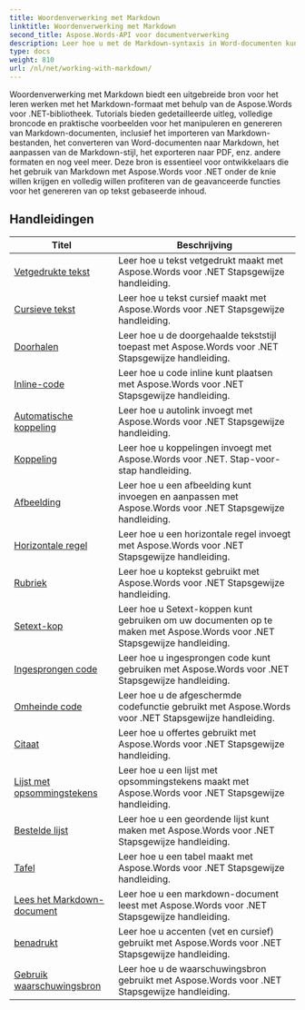 ```yaml
---
title: Woordenverwerking met Markdown
linktitle: Woordenverwerking met Markdown
second_title: Aspose.Words-API voor documentverwerking
description: Leer hoe u met de Markdown-syntaxis in Word-documenten kunt werken met Aspose.Words voor .NET met deze stapsgewijze zelfstudies en praktische voorbeelden.
type: docs
weight: 810
url: /nl/net/working-with-markdown/
---
```


Woordenverwerking met Markdown biedt een uitgebreide bron voor het leren werken met het Markdown-formaat met behulp van de Aspose.Words voor .NET-bibliotheek. Tutorials bieden gedetailleerde uitleg, volledige broncode en praktische voorbeelden voor het manipuleren en genereren van Markdown-documenten, inclusief het importeren van Markdown-bestanden, het converteren van Word-documenten naar Markdown, het aanpassen van de Markdown-stijl, het exporteren naar PDF, enz. andere formaten en nog veel meer. Deze bron is essentieel voor ontwikkelaars die het gebruik van Markdown met Aspose.Words voor .NET onder de knie willen krijgen en volledig willen profiteren van de geavanceerde functies voor het genereren van op tekst gebaseerde inhoud.

 ## Handleidingen
| Titel | Beschrijving |
| --- | --- |
| [Vetgedrukte tekst](./bold-text/) | Leer hoe u tekst vetgedrukt maakt met Aspose.Words voor .NET Stapsgewijze handleiding. |
| [Cursieve tekst](./italic-text/) | Leer hoe u tekst cursief maakt met Aspose.Words voor .NET Stapsgewijze handleiding. |
| [Doorhalen](./strikethrough/) | Leer hoe u de doorgehaalde tekststijl toepast met Aspose.Words voor .NET Stapsgewijze handleiding. |
| [Inline-code](./inline-code/) | Leer hoe u code inline kunt plaatsen met Aspose.Words voor .NET Stapsgewijze handleiding. |
| [Automatische koppeling](./autolink/) | Leer hoe u autolink invoegt met Aspose.Words voor .NET Stapsgewijze handleiding. |
| [Koppeling](./link/) | Leer hoe u koppelingen invoegt met Aspose.Words voor .NET. Stap-voor-stap handleiding. |
| [Afbeelding](./image/) | Leer hoe u een afbeelding kunt invoegen en aanpassen met Aspose.Words voor .NET Stapsgewijze handleiding. |
| [Horizontale regel](./horizontal-rule/) | Leer hoe u een horizontale regel invoegt met Aspose.Words voor .NET Stapsgewijze handleiding. |
| [Rubriek](./heading/) | Leer hoe u koptekst gebruikt met Aspose.Words voor .NET Stapsgewijze handleiding. |
| [Setext-kop](./setext-heading/) | Leer hoe u Setext-koppen kunt gebruiken om uw documenten op te maken met Aspose.Words voor .NET Stapsgewijze handleiding. |
| [Ingesprongen code](./indented-code/) | Leer hoe u ingesprongen code kunt gebruiken met Aspose.Words voor .NET Stapsgewijze handleiding. |
| [Omheinde code](./fenced-code/) | Leer hoe u de afgeschermde codefunctie gebruikt met Aspose.Words voor .NET Stapsgewijze handleiding. |
| [Citaat](./quote/) | Leer hoe u offertes gebruikt met Aspose.Words voor .NET Stapsgewijze handleiding. |
| [Lijst met opsommingstekens](./bulleted-list/) | Leer hoe u een lijst met opsommingstekens maakt met Aspose.Words voor .NET Stapsgewijze handleiding. |
| [Bestelde lijst](./ordered-list/) | Leer hoe u een geordende lijst kunt maken met Aspose.Words voor .NET Stapsgewijze handleiding. |
| [Tafel](./table/) | Leer hoe u een tabel maakt met Aspose.Words voor .NET Stapsgewijze handleiding. |
| [Lees het Markdown-document](./read-markdown-document/) | Leer hoe u een markdown-document leest met Aspose.Words voor .NET Stapsgewijze handleiding. |
| [benadrukt](./emphases/) | Leer hoe u accenten (vet en cursief) gebruikt met Aspose.Words voor .NET Stapsgewijze handleiding. |
| [Gebruik waarschuwingsbron](./use-warning-source/) | Leer hoe u de waarschuwingsbron gebruikt met Aspose.Words voor .NET Stapsgewijze handleiding. |